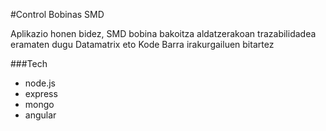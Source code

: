 #Control Bobinas SMD

Aplikazio honen bidez, SMD bobina bakoitza aldatzerakoan trazabilidadea eramaten dugu Datamatrix eto Kode Barra irakurgailuen bitartez

###Tech
 - node.js
 - express
 - mongo
 - angular